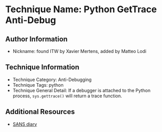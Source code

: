 # Technique Name: Python GetTrace Anti-Debug

## Author Information

- Nickname: found ITW by Xavier Mertens, added by Matteo Lodi

## Technique Information

- Technique Category: Anti-Debugging
- Technique Tags: python
- Technique General Detail: If a debugger is attached to the Python process, `sys.gettrace()` will return a trace function.

## Additional Resources

- [SANS diary](https://isc.sans.edu/diary/31658)